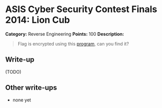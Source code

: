 # ASIS Cyber Security Contest Finals 2014: Lion Cub

**Category:** Reverse Engineering
**Points:** 100
**Description:**

> Flag is encrypted using this [program](simple_f0455e55c1d236a28387d04d5a8672ad), can you find it?

## Write-up

(TODO)

## Other write-ups

* none yet
